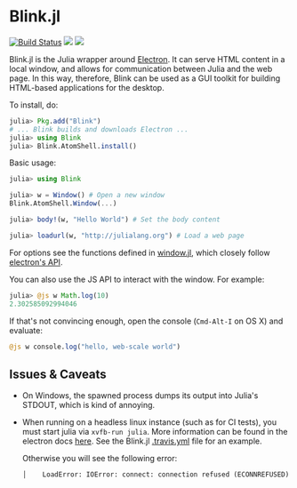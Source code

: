 # Blink.jl
[![Build Status](https://travis-ci.org/JunoLab/Blink.jl.svg?branch=master)](https://travis-ci.org/JunoLab/Blink.jl)
[![](https://img.shields.io/badge/docs-stable-blue.svg)](https://JunoLab.github.io/Blink.jl/stable)
[![](https://img.shields.io/badge/docs-latest-blue.svg)](https://JunoLab.github.io/Blink.jl/latest)

Blink.jl is the Julia wrapper around [Electron](https://electronjs.org/). It
can serve HTML content in a local window, and allows for communication between
Julia and the web page. In this way, therefore, Blink can be used as a GUI
toolkit for building HTML-based applications for the desktop.

To install, do:
```julia
julia> Pkg.add("Blink")
# ... Blink builds and downloads Electron ...
julia> using Blink
julia> Blink.AtomShell.install()
```

Basic usage:

```julia
julia> using Blink

julia> w = Window() # Open a new window
Blink.AtomShell.Window(...)

julia> body!(w, "Hello World") # Set the body content

julia> loadurl(w, "http://julialang.org") # Load a web page
```

For options see the functions defined in [window.jl](src/AtomShell/window.jl), which closely follow [electron's API](https://github.com/atom/electron/blob/master/docs/api/browser-window.md).

You can also use the JS API to interact with the window. For example:

```julia
julia> @js w Math.log(10)
2.302585092994046
```

If that's not convincing enough, open the console (`Cmd-Alt-I` on OS X) and evaluate:

```julia
@js w console.log("hello, web-scale world")
```

## Issues & Caveats

* On Windows, the spawned process dumps its output into Julia's STDOUT, which is kind of annoying.
* When running on a headless linux instance (such as for CI tests), you must start julia via `xvfb-run julia`. More information can be found in the electron docs [here](https://electronjs.org/docs/tutorial/testing-on-headless-ci#configuring-the-virtual-display-server). See the Blink.jl [.travis.yml](https://github.com/JunoLab/Blink.jl/blob/master/.travis.yml) file for an example.
    
    Otherwise you will see the following error: 
    ```
    │    LoadError: IOError: connect: connection refused (ECONNREFUSED)
    ```
